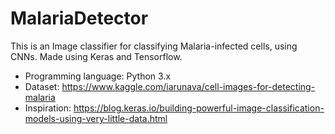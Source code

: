 # MalariaDetector
This is an Image classifier for classifying Malaria-infected cells, using CNNs. Made using Keras and Tensorflow. 

- Programming language: Python 3.x
- Dataset: https://www.kaggle.com/iarunava/cell-images-for-detecting-malaria
- Inspiration: https://blog.keras.io/building-powerful-image-classification-models-using-very-little-data.html
